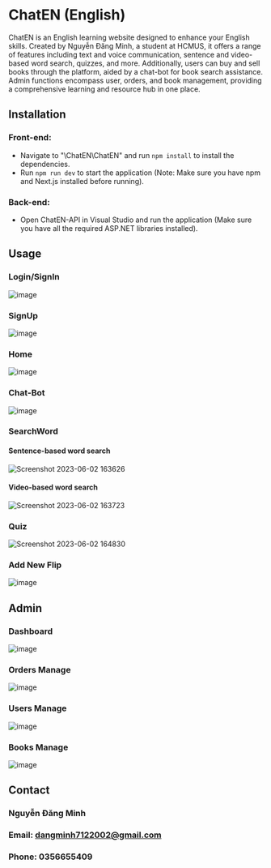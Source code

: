 
# ChatEN (English)

ChatEN is an English learning website designed to enhance your English skills. Created by Nguyễn Đăng Minh, a student at HCMUS, it offers a range of features including text and voice communication, sentence and video-based word search, quizzes, and more. Additionally, users can buy and sell books through the platform, aided by a chat-bot for book search assistance. Admin functions encompass user, orders, and book management, providing a comprehensive learning and resource hub in one place.

## Installation
### Front-end:
- Navigate to "\ChatEN\ChatEN" and run `npm install` to install the dependencies.
- Run `npm run dev` to start the application (Note: Make sure you have npm and Next.js installed before running).

### Back-end:
- Open ChatEN-API in Visual Studio and run the application (Make sure you have all the required ASP.NET libraries installed).

## Usage
### Login/SignIn
![image](https://github.com/dangminh712/ChatEN/assets/83014500/73a97dc4-a13c-424f-9b48-f38c7f863747)

### SignUp
![image](https://github.com/dangminh712/ChatEN/assets/83014500/e0cdc002-92d6-4e5d-a1c7-869307cbf447)

### Home
![image](https://github.com/dangminh712/ChatEN/assets/83014500/28ef32af-49a4-4832-bc36-db7251048845)

### Chat-Bot
![image](https://github.com/dangminh712/ChatEN/assets/83014500/3378ec59-d253-4f88-816d-5433a5667c72)


### SearchWord
#### Sentence-based word search
![Screenshot 2023-06-02 163626](https://github.com/dangminh71220002/ChatEN/assets/83014500/a7b263d0-16c9-4bb1-aa76-0f7738e3484c)

#### Video-based word search
![Screenshot 2023-06-02 163723](https://github.com/dangminh71220002/ChatEN/assets/83014500/88ae31c8-09d6-41f6-a1d4-afa5e1e03e20)

### Quiz
![Screenshot 2023-06-02 164830](https://github.com/dangminh71220002/ChatEN/assets/83014500/92f97a06-fb71-49e5-bd0e-4b04ae6c76fc)

### Add New Flip
![image](https://github.com/dangminh712/ChatEN/assets/83014500/db56c597-69a8-429a-b618-040a6e82eec7)

## Admin
### Dashboard
![image](https://github.com/dangminh712/ChatEN/assets/83014500/e246037e-25b1-4c25-b7d6-8ef781bfc770)
### Orders Manage  
![image](https://github.com/dangminh712/ChatEN/assets/83014500/ee847e1b-730e-476f-99c1-7da83f55db2e)
### Users Manage
![image](https://github.com/dangminh712/ChatEN/assets/83014500/3b2cd477-4946-4b03-b17e-6363733c6d56)
### Books Manage
![image](https://github.com/dangminh712/ChatEN/assets/83014500/4e9289b7-9d7e-42d1-98d9-ccb2028673d7)

## Contact

### Nguyễn Đăng Minh
### Email: dangminh7122002@gmail.com
### Phone: 0356655409



